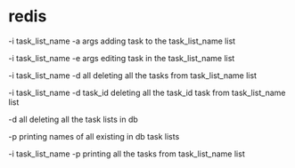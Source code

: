 # redis

-i task_list_name -a args
    adding task to the task_list_name list

-i task_list_name -e args
    editing task in the task_list_name list

-i task_list_name -d all
    deleting all the tasks from task_list_name list

-i task_list_name -d task_id
    deleting all the task_id task from task_list_name list

-d all
    deleting all the task lists in db

-p
    printing names of all existing in db task lists

-i task_list_name -p
    printing all the tasks from task_list_name list



